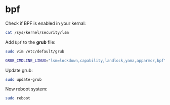 # bpf

Check if BPF is enabled in your kernal:
```bash
cat /sys/kernel/security/lsm
```

Add `bpf` to the **grub** file:
```bash
sudo vim /etc/default/grub
```
```bash
GRUB_CMDLINE_LINUX="lsm=lockdown,capability,landlock,yama,apparmor,bpf"
```

Update grub:
```bash
sudo update-grub
```

Now reboot system:
```bash
sudo reboot
```
